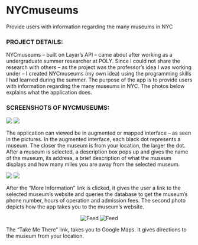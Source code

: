# NYCmuseums
Provide users with information regarding the many museums in NYC

### PROJECT DETAILS:
NYCmuseums – built on Layar’s API – came about after working as a undergraduate summer researcher at POLY. Since I could not share the research with others – as the project was the professor’s idea I was working under – I created NYCmuseums (my own idea) using the programming skills I had learned during the summer. The purpose of the app is to provide users with information regarding the many museums in NYC. The photos below explains what the application does.

### SCREENSHOTS OF NYCMUSEUMS:
![](https://user-images.githubusercontent.com/9923181/48083546-6be76800-e1c3-11e8-89ea-120dcf680def.jpg)
![](https://user-images.githubusercontent.com/9923181/48083641-b2d55d80-e1c3-11e8-91d9-08a8240da3c6.jpg)

The application can viewed be in augmented or mapped interface – as seen in the pictures. In the augmented interface, each black dot represents a museum. The closer the museum is from your location, the larger the dot. After a museum is selected, a description box pops up and gives the name of the museum, its address, a brief description of what the museum displays and how many miles you are away from the selected museum.

![](https://user-images.githubusercontent.com/9923181/48083649-bbc62f00-e1c3-11e8-8e67-e8b8d50372f2.jpg)
![](https://user-images.githubusercontent.com/9923181/48083631-ab15b900-e1c3-11e8-9d88-c70929afa69b.jpg)

After the “More Information” link is clicked, it gives the user a link to the selected museum’s website and queries the database to get the museum’s phone number, hours of operation and admission fees. The second photo depicts how the app takes you to the museum’s website.

<p align="center">
  <img src="https://user-images.githubusercontent.com/9923181/48083624-a4874180-e1c3-11e8-88e3-d2381063d976.jpg?raw=true" alt="Feed" />
   <img src="https://user-images.githubusercontent.com/9923181/48083661-c4b70080-e1c3-11e8-9205-363f269a9aed.jpg?raw=true" alt="Feed" />
</p>
The “Take Me There” link, takes you to Google Maps. It gives directions to the museum from your location.

